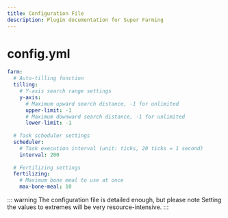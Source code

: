 ```yaml
---
title: Configuration File
description: Plugin documentation for Super Farming
---
```


# config.yml
```yaml
farm:
  # Auto-tilling function
  tilling:
    # Y-axis search range settings
    y-axis:
      # Maximum upward search distance, -1 for unlimited
      upper-limit: -1
      # Maximum downward search distance, -1 for unlimited
      lower-limit: -1
    
  # Task scheduler settings
  scheduler:
    # Task execution interval (unit: ticks, 20 ticks = 1 second)
    interval: 200
    
  # Fertilizing settings
  fertilizing:
    # Maximum bone meal to use at once
    max-bone-meal: 10
```
::: warning
The configuration file is detailed enough, but please note
Setting the values to extremes will be very resource-intensive.
:::